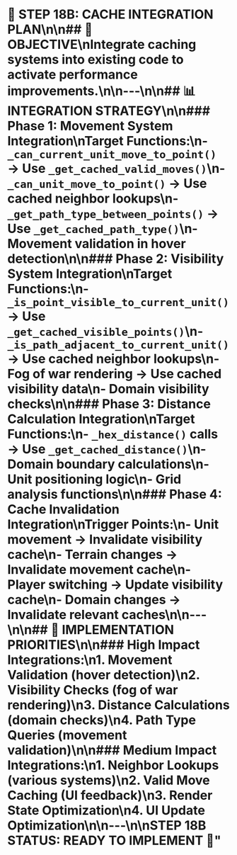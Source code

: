 # 🔗 STEP 18B: CACHE INTEGRATION PLAN\n\n## 🎯 OBJECTIVE\n**Integrate caching systems into existing code to activate performance improvements.**\n\n---\n\n## 📊 INTEGRATION STRATEGY\n\n### Phase 1: Movement System Integration\n**Target Functions**:\n- `_can_current_unit_move_to_point()` → Use `_get_cached_valid_moves()`\n- `_can_unit_move_to_point()` → Use cached neighbor lookups\n- `_get_path_type_between_points()` → Use `_get_cached_path_type()`\n- Movement validation in hover detection\n\n### Phase 2: Visibility System Integration\n**Target Functions**:\n- `_is_point_visible_to_current_unit()` → Use `_get_cached_visible_points()`\n- `_is_path_adjacent_to_current_unit()` → Use cached neighbor lookups\n- Fog of war rendering → Use cached visibility data\n- Domain visibility checks\n\n### Phase 3: Distance Calculation Integration\n**Target Functions**:\n- `_hex_distance()` calls → Use `_get_cached_distance()`\n- Domain boundary calculations\n- Unit positioning logic\n- Grid analysis functions\n\n### Phase 4: Cache Invalidation Integration\n**Trigger Points**:\n- Unit movement → Invalidate visibility cache\n- Terrain changes → Invalidate movement cache\n- Player switching → Update visibility cache\n- Domain changes → Invalidate relevant caches\n\n---\n\n## 🔧 IMPLEMENTATION PRIORITIES\n\n### High Impact Integrations:\n1. **Movement Validation** (hover detection)\n2. **Visibility Checks** (fog of war rendering)\n3. **Distance Calculations** (domain checks)\n4. **Path Type Queries** (movement validation)\n\n### Medium Impact Integrations:\n1. **Neighbor Lookups** (various systems)\n2. **Valid Move Caching** (UI feedback)\n3. **Render State Optimization**\n4. **UI Update Optimization**\n\n---\n\n**STEP 18B STATUS: READY TO IMPLEMENT** 🔗"